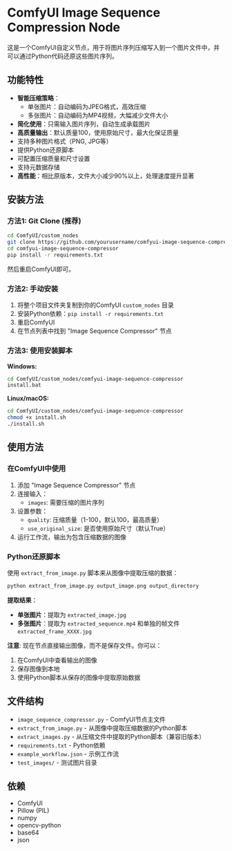 # ComfyUI Image Sequence Compression Node

这是一个ComfyUI自定义节点，用于将图片序列压缩写入到一个图片文件中，并可以通过Python代码还原这些图片序列。

## 功能特性

- **智能压缩策略**：
  - 单张图片：自动编码为JPEG格式，高效压缩
  - 多张图片：自动编码为MP4视频，大幅减少文件大小
- **简化使用**：只需输入图片序列，自动生成承载图片
- **高质量输出**：默认质量100，使用原始尺寸，最大化保证质量
- 支持多种图片格式（PNG, JPG等）
- 提供Python还原脚本
- 可配置压缩质量和尺寸设置
- 支持元数据存储
- **高性能**：相比原版本，文件大小减少90%以上，处理速度提升显著

## 安装方法

### 方法1: Git Clone (推荐)

```bash
cd ComfyUI/custom_nodes
git clone https://github.com/yourusername/comfyui-image-sequence-compressor.git
cd comfyui-image-sequence-compressor
pip install -r requirements.txt
```

然后重启ComfyUI即可。

### 方法2: 手动安装

1. 将整个项目文件夹复制到你的ComfyUI `custom_nodes` 目录
2. 安装Python依赖：`pip install -r requirements.txt`
3. 重启ComfyUI
4. 在节点列表中找到 "Image Sequence Compressor" 节点

### 方法3: 使用安装脚本

**Windows:**
```bash
cd ComfyUI/custom_nodes/comfyui-image-sequence-compressor
install.bat
```

**Linux/macOS:**
```bash
cd ComfyUI/custom_nodes/comfyui-image-sequence-compressor
chmod +x install.sh
./install.sh
```

## 使用方法

### 在ComfyUI中使用

1. 添加 "Image Sequence Compressor" 节点
2. 连接输入：
   - `images`: 需要压缩的图片序列
3. 设置参数：
   - `quality`: 压缩质量（1-100，默认100，最高质量）
   - `use_original_size`: 是否使用原始尺寸（默认True）
4. 运行工作流，输出为包含压缩数据的图像

### Python还原脚本

使用 `extract_from_image.py` 脚本来从图像中提取压缩的数据：

```bash
python extract_from_image.py output_image.png output_directory
```

**提取结果**：
- **单张图片**：提取为 `extracted_image.jpg`
- **多张图片**：提取为 `extracted_sequence.mp4` 和单独的帧文件 `extracted_frame_XXXX.jpg`

**注意**: 现在节点直接输出图像，而不是保存文件。你可以：
1. 在ComfyUI中查看输出的图像
2. 保存图像到本地
3. 使用Python脚本从保存的图像中提取原始数据

## 文件结构

- `image_sequence_compressor.py` - ComfyUI节点主文件
- `extract_from_image.py` - 从图像中提取压缩数据的Python脚本
- `extract_images.py` - 从压缩文件中提取的Python脚本（兼容旧版本）
- `requirements.txt` - Python依赖
- `example_workflow.json` - 示例工作流
- `test_images/` - 测试图片目录

## 依赖

- ComfyUI
- Pillow (PIL)
- numpy
- opencv-python
- base64
- json
